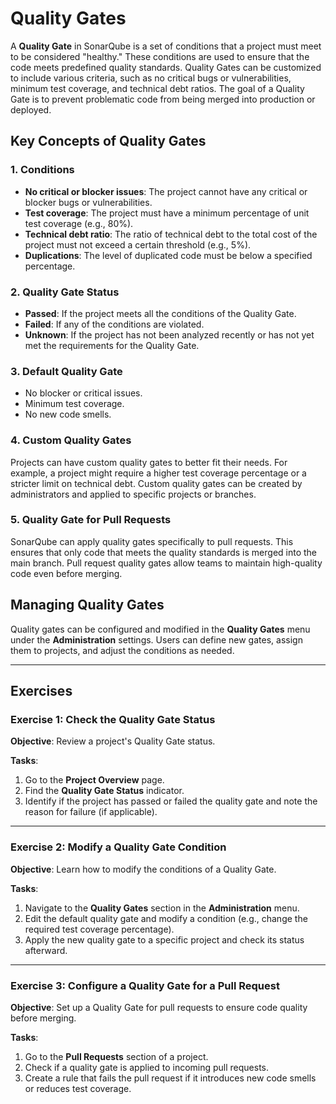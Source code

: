 # Quality Gates

A **Quality Gate** in SonarQube is a set of conditions that a project must 
meet to be considered "healthy." These conditions are used to ensure that 
the code meets predefined quality standards. Quality Gates can be 
customized to include various criteria, such as no critical bugs or 
vulnerabilities, minimum test coverage, and technical debt ratios. The goal 
of a Quality Gate is to prevent problematic code from being merged into 
production or deployed.      

## Key Concepts of Quality Gates

### 1. Conditions

- **No critical or blocker issues**: The project cannot have any critical 
  or blocker bugs or vulnerabilities. 
- **Test coverage**: The project must have a minimum percentage of unit 
  test coverage (e.g., 80%). 
- **Technical debt ratio**: The ratio of technical debt to the total cost 
  of the project must not exceed a certain threshold (e.g., 5%). 
- **Duplications**: The level of duplicated code must be below a specified 
  percentage. 

### 2. Quality Gate Status

- **Passed**: If the project meets all the conditions of the Quality Gate.
- **Failed**: If any of the conditions are violated.
- **Unknown**: If the project has not been analyzed recently or has not yet 
  met the requirements for the Quality Gate. 

### 3. Default Quality Gate

- No blocker or critical issues.
- Minimum test coverage.
- No new code smells.

### 4. Custom Quality Gates

Projects can have custom quality gates to better fit their needs. For 
example, a project might require a higher test coverage percentage or a 
stricter limit on technical debt. Custom quality gates can be created by 
administrators and applied to specific projects or branches.   

### 5. Quality Gate for Pull Requests

SonarQube can apply quality gates specifically to pull requests. This 
ensures that only code that meets the quality standards is merged into the 
main branch. Pull request quality gates allow teams to maintain 
high-quality code even before merging.   

## Managing Quality Gates

Quality gates can be configured and modified in the **Quality Gates** menu 
under the **Administration** settings. Users can define new gates, assign 
them to projects, and adjust the conditions as needed.   

---

## Exercises

### Exercise 1: Check the Quality Gate Status

**Objective**: 
Review a project's Quality Gate status.

**Tasks**:
1. Go to the **Project Overview** page.
2. Find the **Quality Gate Status** indicator.
3. Identify if the project has passed or failed the quality gate and note 
   the reason for failure (if applicable). 

---

### Exercise 2: Modify a Quality Gate Condition

**Objective**: 
Learn how to modify the conditions of a Quality Gate.

**Tasks**:
1. Navigate to the **Quality Gates** section in the **Administration** menu.
2. Edit the default quality gate and modify a condition (e.g., change the 
   required test coverage percentage). 
3. Apply the new quality gate to a specific project and check its status afterward.

---

### Exercise 3: Configure a Quality Gate for a Pull Request

**Objective**: 
Set up a Quality Gate for pull requests to ensure code quality before merging.

**Tasks**:
1. Go to the **Pull Requests** section of a project.
2. Check if a quality gate is applied to incoming pull requests.
3. Create a rule that fails the pull request if it introduces new code 
   smells or reduces test coverage. 
